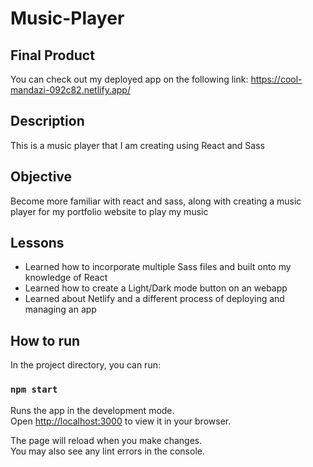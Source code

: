 # Music-Player

## Final Product

You can check out my deployed app on the following link:
https://cool-mandazi-092c82.netlify.app/

## Description
This is a music player that I am creating using React and Sass

## Objective
Become more familiar with react and sass, along with creating a music player for my 
portfolio website to play my music

## Lessons 

- Learned how to incorporate multiple Sass files and built onto my knowledge of React
- Learned how to create a Light/Dark mode button on an webapp
- Learned about Netlify and a different process of deploying and managing an app

## How to run

In the project directory, you can run:

### `npm start`

Runs the app in the development mode.\
Open [http://localhost:3000](http://localhost:3000) to view it in your browser.

The page will reload when you make changes.\
You may also see any lint errors in the console.
